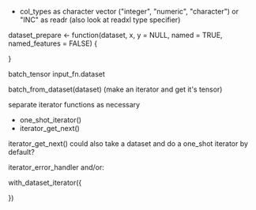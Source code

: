 
- col_types as character vector ("integer", "numeric", "character") or "INC" as readr (also look at readxl type specifier)



dataset_prepare <- function(dataset, x, y = NULL,
                            named = TRUE, named_features = FALSE) {

}


batch_tensor
input_fn.dataset

batch_from_dataset(dataset) (make an iterator and get it's tensor)

separate iterator functions as necessary
  - one_shot_iterator()
  - iterator_get_next()
  
  
iterator_get_next() could also take a dataset and do a one_shot iterator by default?

iterator_error_handler and/or: 

with_dataset_iterator({
 
 

})





